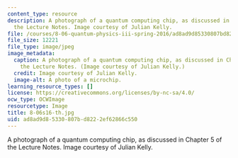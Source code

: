 ```yaml
---
content_type: resource
description: A photograph of a quantum computing chip, as discussed in Chapter 5 of
  the Lecture Notes. Image courtesy of Julian Kelly.
file: /courses/8-06-quantum-physics-iii-spring-2016/ad8ad9d85330807bd8222ef62866c550_8-06s16-th.jpg
file_size: 12221
file_type: image/jpeg
image_metadata:
  caption: A photograph of a quantum computing chip, as discussed in Chapter 5 of
    the Lecture Notes. (Image courtesy of Julian Kelly.)
  credit: Image courtesy of Julian Kelly.
  image-alt: A photo of a microchip.
learning_resource_types: []
license: https://creativecommons.org/licenses/by-nc-sa/4.0/
ocw_type: OCWImage
resourcetype: Image
title: 8-06s16-th.jpg
uid: ad8ad9d8-5330-807b-d822-2ef62866c550
---
```

A photograph of a quantum computing chip, as discussed in Chapter 5 of the Lecture Notes. Image courtesy of Julian Kelly.